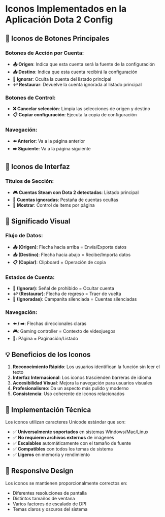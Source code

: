 # Iconos Implementados en la Aplicación Dota 2 Config

## 🎨 **Iconos de Botones Principales**

### **Botones de Acción por Cuenta:**
- **📤 Origen**: Indica que esta cuenta será la fuente de la configuración
- **📥 Destino**: Indica que esta cuenta recibirá la configuración
- **🚫 Ignorar**: Oculta la cuenta del listado principal
- **↩️ Restaurar**: Devuelve la cuenta ignorada al listado principal

### **Botones de Control:**
- **❌ Cancelar selección**: Limpia las selecciones de origen y destino
- **📋 Copiar configuración**: Ejecuta la copia de configuración

### **Navegación:**
- **⬅️ Anterior**: Va a la página anterior
- **➡️ Siguiente**: Va a la página siguiente

## 🔖 **Iconos de Interfaz**

### **Títulos de Sección:**
- **🎮 Cuentas Steam con Dota 2 detectadas**: Listado principal
- **🔕 Cuentas ignoradas**: Pestaña de cuentas ocultas
- **📄 Mostrar**: Control de items por página

## 🎯 **Significado Visual**

### **Flujo de Datos:**
- **📤 (Origen)**: Flecha hacia arriba = Envía/Exporta datos
- **📥 (Destino)**: Flecha hacia abajo = Recibe/Importa datos
- **📋 (Copiar)**: Clipboard = Operación de copia

### **Estados de Cuenta:**
- **🚫 (Ignorar)**: Señal de prohibido = Ocultar cuenta
- **↩️ (Restaurar)**: Flecha de regreso = Traer de vuelta
- **🔕 (Ignoradas)**: Campanita silenciada = Cuentas silenciadas

### **Navegación:**
- **⬅️ / ➡️**: Flechas direccionales claras
- **🎮**: Gaming controller = Contexto de videojuegos
- **📄**: Página = Paginación/Listado

## 💡 **Beneficios de los Iconos**

1. **Reconocimiento Rápido**: Los usuarios identifican la función sin leer el texto
2. **Interfaz Internacional**: Los iconos trascienden barreras de idioma
3. **Accesibilidad Visual**: Mejora la navegación para usuarios visuales
4. **Profesionalismo**: Da un aspecto más pulido y moderno
5. **Consistencia**: Uso coherente de iconos relacionados

## 🔧 **Implementación Técnica**

Los iconos utilizan caracteres Unicode estándar que son:
- ✅ **Universalmente soportados** en sistemas Windows/Mac/Linux
- ✅ **No requieren archivos externos** de imágenes
- ✅ **Escalables** automáticamente con el tamaño de fuente
- ✅ **Compatibles** con todos los temas de sistema
- ✅ **Ligeros** en memoria y rendimiento

## 📱 **Responsive Design**

Los iconos se mantienen proporcionalmente correctos en:
- Diferentes resoluciones de pantalla
- Distintos tamaños de ventana
- Varios factores de escalado de DPI
- Temas claros y oscuros del sistema
